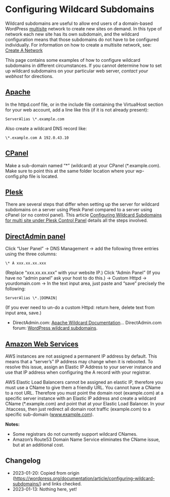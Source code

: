 # Configuring Wildcard Subdomains

Wildcard subdomains are useful to allow end users of a domain-based WordPress [multisite](/documentation/article/wordpress-glossary/#multisite) network to create new sites on demand. In this type of network each new site has its own subdomain, and the wildcard configuration means that those subdomains do not have to be configured individually. For information on how to create a multisite network, see: [Create A Network](/support/article/create-a-network/)

This page contains some examples of how to configure wildcard subdomains in different circumstances. If you cannot determine how to set up wildcard subdomains on your particular web server, *contact your webhost* for directions.

## [Apache](#apache)

In the httpd.conf file, or in the include file containing the VirtualHost section for your web account, add a line like this (if it is not already present):

```
ServerAlias \*.example.com
```

Also create a wildcard DNS record like:

```
\*.example.com A 192.0.43.10
```

## [CPanel](#cpanel)

Make a sub-domain named “\*” (wildcard) at your CPanel (\*.example.com). Make sure to point this at the same folder location where your wp-config.php file is located.

## [Plesk](#plesk)

There are several steps that differ when setting up the server for wildcard subdomains on a server using Plesk Panel compared to a server using cPanel (or no control panel). This article [Configuring Wildcard Subdomains for multi site under Plesk Control Panel](https://codex.wordpress.org/Configuring_Wildcard_Subdomains_for_multi_site_under_Plesk_Control_Panel) details all the steps involved.

## [DirectAdmin panel](#directadmin-panel)

Click “User Panel” -> DNS Management -> add the following three entries using the three columns:

```
\* A xxx.xx.xx.xxx
```

(Replace “xxx.xx.xx.xxx” with your website IP.) Click “Admin Panel” (If you have no “admin panel” ask your host to do this.) -> Custom Httpd -> yourdomain.com -> In the text input area, just paste and “save” precisely the following:

```
ServerAlias \*.|DOMAIN|
```

(If you ever need to un-do a custom Httpd: return here, delete text from input area, save.)

- DirectAdmin.com: [Apache Wildcard Documentation](http://help.directadmin.com/item.php?id=127)… DirectAdmin.com forum: [WordPress wildcard subdomains](http://www.directadmin.com/forum/showthread.php?p=195033).

## [Amazon Web Services](#amazon-web-services)

AWS instances are not assigned a permanent IP address by default. This means that a “server’s” IP address may change when it is rebooted. To resolve this issue, assign an Elastic IP Address to your server instance and use that IP address when configuring the A record with your registrar.

AWS Elastic Load Balancers cannot be assigned an elastic IP, therefore you must use a CName to give them a friendly URL. You cannot have a CName to a root URL. Therefore you must point the domain root (example.com) at a specific server instance with an Elastic IP address and create a wildcard CName (\*.example.com) and point that at your Elastic Load Balancer. In your .htaccess, then just redirect all domain root traffic (example.com) to a specific sub-domain (www.example.com).

**Notes:**

- Some registrars do not currently support wildcard CNames.
- Amazon’s Route53 Domain Name Service eliminates the CName issue, but at an additional cost.

## Changelog

- 2023-01-20: Copied from origin (https://wordpress.org/documentation/article/configuring-wildcard-subdomains/) and links checked.
- 2023-01-13: Nothing here, yet!
